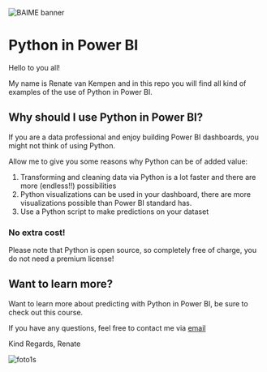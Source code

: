 ﻿![BAIME banner](https://user-images.githubusercontent.com/47600826/89530907-9b3f6480-d7ef-11ea-9849-27617f6025cf.png)

# Python in Power BI 

Hello to you all!

My name is Renate van Kempen and in this repo you will find all kind of examples of the use of Python in Power BI. 

## Why should I use Python in Power BI? 
If you are a data professional and enjoy building Power BI dashboards, you might not think of using Python.

Allow me to give you some reasons why Python can be of added value: 
1. Transforming and cleaning data via Python is a lot faster and there are more (endless!!) possibilities
2. Python visualizations can be used in your dashboard, there are more visualizations possible than Power BI standard has. 
3. Use a Python script to make predictions on your dataset

### No extra cost!
Please note that Python is open source, so completely free of charge, you do not need a premium license!

## Want to learn more? 
Want to learn more about predicting with Python in Power BI, be sure to check out this course. 


If you have any questions, feel free to contact me via [email](renate@baime.nl)

Kind Regards, Renate

![foto1s](https://user-images.githubusercontent.com/47600826/73173281-4f578880-4105-11ea-8862-4c54a530e7f4.jpg)
